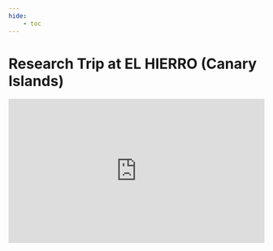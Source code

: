 ```yaml
---
hide:
    - toc
---
```


# Research Trip at EL HIERRO (Canary Islands)

<div style="left: 0; width: 100%; height: 0; position: relative; padding-bottom: 56.25%;"><iframe src="https://www.youtube.com/embed/j8ZVPS5jhiI?rel=0" style="top: 0; left: 0; width: 100%; height: 100%; position: absolute; border: 0;" allowfullscreen scrolling="no" allow="accelerometer; clipboard-write; encrypted-media; gyroscope; picture-in-picture; web-share;"></iframe></div>
